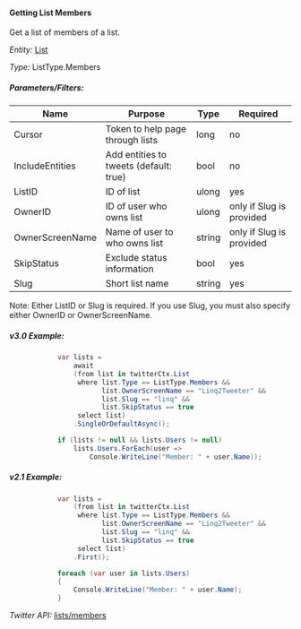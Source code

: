 #### Getting List Members

Get a list of members of a list.

*Entity:* [List](../LINQ-to-Twitter-Entities/List-Entity.md)

*Type:* ListType.Members

##### Parameters/Filters:

| Name | Purpose | Type | Required |
|------|---------|------|----------|
| Cursor | Token to help page through lists | long | no |
| IncludeEntities | Add entities to tweets (default: true) | bool | no |
| ListID | ID of list | ulong | yes |
| OwnerID | ID of user who owns list | ulong | only if Slug is provided |
| OwnerScreenName | Name of user to who owns list | string | only if Slug is provided |
| SkipStatus | Exclude status information | bool | yes |
| Slug | Short list name | string | yes |

Note: Either ListID or Slug is required. If you use Slug, you must also specify either OwnerID or OwnerScreenName.

##### v3.0 Example:

```c#
            var lists =
                await
                (from list in twitterCtx.List
                 where list.Type == ListType.Members &&
                       list.OwnerScreenName == "Linq2Tweeter" &&
                       list.Slug == "linq" &&
                       list.SkipStatus == true
                 select list)
                .SingleOrDefaultAsync();

            if (lists != null && lists.Users != null)
                lists.Users.ForEach(user =>
                    Console.WriteLine("Member: " + user.Name));
```

##### v2.1 Example:

```c#
            var lists =
                (from list in twitterCtx.List
                 where list.Type == ListType.Members &&
                       list.OwnerScreenName == "Linq2Tweeter" &&
                       list.Slug == "linq" &&
                       list.SkipStatus == true
                 select list)
                .First();

            foreach (var user in lists.Users)
            {
                Console.WriteLine("Member: " + user.Name);
            }
```

*Twitter API:* [lists/members](https://developer.twitter.com/en/docs/accounts-and-users/create-manage-lists/api-reference/get-lists-members)